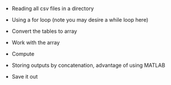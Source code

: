 - Reading all csv files in a directory 

- Using a for loop (note you may desire a while loop here)

- Convert the tables to array

- Work with the array

- Compute

- Storing outputs by concatenation, advantage of using MATLAB

- Save it out